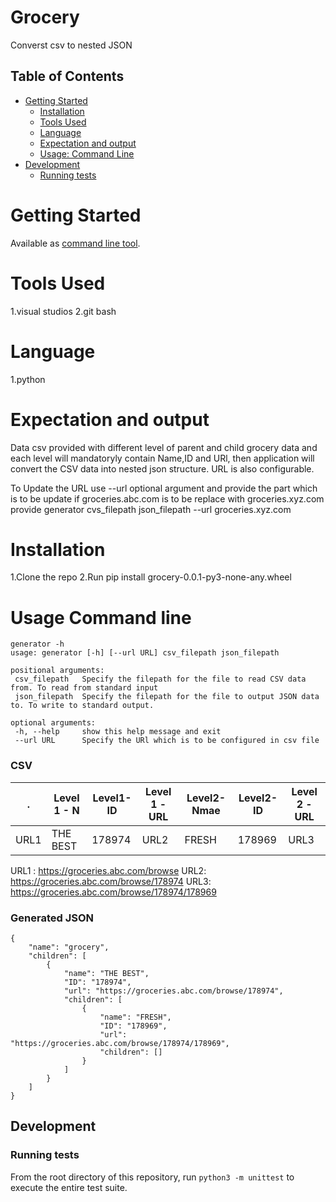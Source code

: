 # Grocery
Converst csv to nested JSON

## Table of Contents
<!--ts-->
   + [Getting Started](#getting-started)
      + [Installation](#installation)
      + [Tools Used](#Tools-Used)
      + [Language](#Language)
      + [Expectation and output](#Expectation-and-output)
      + [Usage: Command Line](#usage-command-line)
   + [Development](#development)
      + [Running tests](#running-tests)
<!--te-->

# Getting Started
 Available as [command line tool](#usage-command-line).
 
# Tools Used
1.visual studios
2.git bash

# Language
1.python

# Expectation and output
 Data csv provided with different level of parent and child grocery data and each level will mandatoryly contain Name,ID and URl, then application will convert the CSV data into nested json structure. URL is also configurable.
 
To Update the URL use --url optional argument and provide the part which is to be update if groceries.abc.com is to be replace with groceries.xyz.com
provide generator cvs_filepath json_filepath --url groceries.xyz.com
 

# Installation
 1.Clone the repo
 2.Run pip install grocery-0.0.1-py3-none-any.wheel
 
# Usage Command line
 ```shell
 generator -h
usage: generator [-h] [--url URL] csv_filepath json_filepath

positional arguments:
  csv_filepath   Specify the filepath for the file to read CSV data from. To read from standard input
  json_filepath  Specify the filepath for the file to output JSON data to. To write to standard output.

optional arguments:
  -h, --help     show this help message and exit
  --url URL      Specify the URl which is to be configured in csv file
 ```
 
### CSV		

| .    | Level 1 - N | Level1-ID |Level 1 - URL|Level2-Nmae|Level2-ID| Level 2 - URL| 
|------|-------------|-----------|-------------|-----------|---------|--------------| 
|URL1  | THE BEST    | 178974    | URL2        |   FRESH   | 178969  |  URL3        |

URL1 : https://groceries.abc.com/browse
URL2:  https://groceries.abc.com/browse/178974
URL3:  https://groceries.abc.com/browse/178974/178969
### Generated JSON
```
{
    "name": "grocery",
    "children": [
        {
            "name": "THE BEST",
            "ID": "178974",
            "url": "https://groceries.abc.com/browse/178974",
            "children": [
                {
                    "name": "FRESH",
                    "ID": "178969",
                    "url": "https://groceries.abc.com/browse/178974/178969",
                    "children": []
                }
            ]
        }
    ]
}
```

## Development
### Running tests
From the root directory of this repository, run `python3 -m unittest` to execute the entire test suite.
